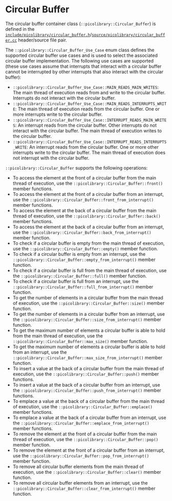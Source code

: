 # Circular Buffer
The circular buffer container class (`::picolibrary::Circular_Buffer`) is defined in the
[`include/picolibrary/circular_buffer.h`](https://github.com/apcountryman/picolibrary/blob/main/include/picolibrary/circular_buffer.h)/[`source/picolibrary/circular_buffer.cc`](https://github.com/apcountryman/picolibrary/blob/main/source/picolibrary/circular_buffer.cc)
header/source file pair.

The `::picolibrary::Circular_Buffer_Use_Case` enum class defines the supported circular
buffer use cases and is used to select the associated circular buffer implementation.
The following use cases are supported (these use cases assume that interrupts that
interact with a circular buffer cannot be interrupted by other interrupts that also
interact with the circular buffer):
- `::picolibrary::Circular_Buffer_Use_Case::MAIN_READS_MAIN_WRITES`:
  The main thread of execution reads from and write to the circular buffer.
  Interrupts do not interact with the circular buffer.
- `::picolibrary::Circular_Buffer_Use_Case::MAIN_READS_INTERRUPTS_WRITE`:
  The main thread of execution reads from the circular buffer.
  One or more interrupts write to the circular buffer.
- `::picolibrary::Circular_Buffer_Use_Case::INTERRUPT_READS_MAIN_WRITES`:
  An interrupt reads from the circular buffer.
  Other interrupts do not interact with the circular buffer.
  The main thread of execution writes to the circular buffer.
- `::picolibrary::Circular_Buffer_Use_Case::INTERRUPT_READS_INTERRUPTS_WRITE`:
  An interrupt reads from the circular buffer.
  One or more other interrupts write to the circular buffer.
  The main thread of execution does not interrupt with the circular buffer.

`::picolibrary::Circular_Buffer` supports the following operations:
- To access the element at the front of a circular buffer from the main thread of
  execution, use the `::picolibrary::Circular_Buffer::front()` member functions.
- To access the element at the front of a circular buffer from an interrupt, use the
  `::picolibrary::Circular_Buffer::front_from_interrupt()` member functions.
- To access the element at the back of a circular buffer from the main thread of
  execution, use the `::picolibrary::Circular_Buffer::back()` member functions.
- To access the element at the back of a circular buffer from an interrupt, use the
  `::picolibrary::Circular_Buffer::back_from_interrupt()` member function.
- To check if a circular buffer is empty from the main thread of execution, use the
  `::picolibrary::Circular_Buffer::empty()` member function.
- To check if a circular buffer is empty from an interrupt, use the
  `::picolibrary::Circular_Buffer::empty_from_interrupt()` member function.
- To check if a circular buffer is full from the main thread of execution, use the
  `::picolibrary::Circular_Buffer::full()` member function.
- To check if a circular buffer is full from an interrupt, use the
  `::picolibrary::Circular_Buffer::full_from_interrupt()` member function.
- To get the number of elements in a circular buffer from the main thread of execution,
  use the `::picolibrary::Circular_Buffer::size()` member function.
- To get the number of elements in a circular buffer from an interrupt, use the
  `::picolibrary::Circular_Buffer::size_from_interrupt()` member function.
- To get the maximum number of elements a circular buffer is able to hold from the main
  thread of execution, use the `::picolibrary::Circular_Buffer::max_size()` member
  function.
- To get the maximum number of elements a circular buffer is able to hold from an
  interrupt, use the `::picolibrary::Circular_Buffer::max_size_from_interrupt()` member
  function.
- To insert a value at the back of a circular buffer from the main thread of execution,
  use the `::picolibrary::Circular_Buffer::push()` member functions.
- To insert a value at the back of a circular buffer from an interrupt, use the
  `::picolibrary::Circular_Buffer::push_from_interrupt()` member functions.
- To emplace a value at the back of a circular buffer from the main thread of execution,
  use the `::picolibrary::Circular_Buffer::emplace()` member functions.
- To emplace a value at the back of a circular buffer from an interrupt, use the
  `::picolibrary::Circular_Buffer::emplace_from_interrupt()` member functions.
- To remove the element at the front of a circular buffer from the main thread of
  execution, use the `::picolibrary::Circular_Buffer::pop()` member function.
- To remove the element at the front of a circular buffer from an interrupt, use the
  `::picolibrary::Circular_Buffer::pop_from_interrupt()` member function.
- To remove all circular buffer elements from the main thread of execution, use the
  `::picolibrary::Circular_Buffer::clear()` member function.
- To remove all circular buffer elements from an interrupt, use the
  `::picolibrary::Circular_Buffer::clear_from_interrupt()` member function.
